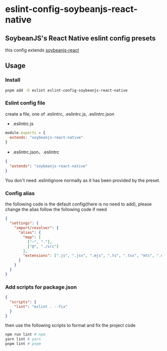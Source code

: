 # eslint-config-soybeanjs-react-native

## SoybeanJS's React Native eslint config presets

this config extends [soybeanjs-react](https://www.npmjs.com/package/eslint-config-soybeanjs-react)

## Usage

### Install

```bash
pnpm add -D eslint eslint-config-soybeanjs-react-native
```

### Eslint config file

create a file, one of .eslintrc, .eslintrc.js, .eslintrc.json

- .eslintrc.js

```js
module.exports = {
  extends: "soybeanjs-react-native"
}
```

- .eslintrc.json、.eslintrc

```json
{
  "extends": "soybeanjs-react-native"
}
```

You don't need .eslintignore normally as it has been provided by the preset.

### Config alias

the following code is the default config(there is no need to add), please change the alias follow the following code if need

```json
{
  "settings": {
    "import/resolver": {
      "alias": {
        "map": [
          ["~", "."],
          ["@", "./src"]
        ],
        "extensions": [".js", ".jsx", ".mjs", ".ts", ".tsx", "mts", ".d.ts"]
      }
    }
  }
}
```

### Add scripts for package.json

```json
{
  "scripts": {
    "lint": "eslint . --fix"
  }
}
```

then use the following scripts to format and fix the project code

```bash
npm run lint # npm
yarn lint # yarn
pnpm lint # pnpm

```
